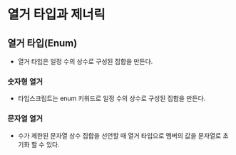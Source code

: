 # 열거 타입과 제너릭

## 열거 타입(Enum)

- 열거 타입은 일정 수의 상수로 구성된 집합을 만든다.

### 숫자형 열거

- 타입스크립트는 enum 키워드로 일정 수의 상수로 구성된 집합을 만든다.

### 문자열 열거

- 수가 제한된 문자열 상수 집합을 선언할 때 열거 타입으로 멤버의 값을 문자열로 초기화 할 수 있다.

